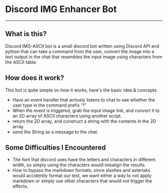 # Discord IMG Enhancer Bot
---
## What is this?
Discord IMG-ASCII bot is a small discord bot written using Discord API and python that can take a command from the user, convert the image into a text output in the chat that resembles the input image using characters from the ASCII table.

## How does it work?
This bot is quite simple on how it works, here's the basic idea & concepts.
- Have an event handler that actively listens to chat to see whether the user type in the command prefix "!"
- When the event is triggered, grab the input image link, and convert it to an 2D array of ASCII characters using another script.
- return the 2D array, and construct a string with the contents in the 2D array.
- send the String as a message to the chat.

## Some Difficulties I Encountered
- The font that discord uses have the letters and characters in different width, so simply using the characters would misalign the results.
- How to bypass the markdown formats, since slashes and asterisks would accidently format our text, we want either a way to not apply markdown or simply use other characters that would not trigger the effects.
